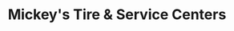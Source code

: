 ---
title: "Mickey's Tire & Service Centers"
url: /romeoville/mickeys-tire-and-service-centers/
shop: car repair
---
